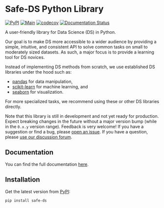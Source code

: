 # Safe-DS Python Library

[![PyPI](https://img.shields.io/pypi/v/safe-ds)](https://pypi.org/project/safe-ds)
[![Main](https://github.com/Safe-DS/Stdlib/actions/workflows/main.yml/badge.svg)](https://github.com/Safe-DS/Stdlib/actions/workflows/main.yml)
[![codecov](https://codecov.io/gh/Safe-DS/Stdlib/branch/main/graph/badge.svg?token=HVRP1633B1)](https://codecov.io/gh/Safe-DS/Stdlib)
[![Documentation Status](https://readthedocs.org/projects/safe-ds-stdlib/badge/?version=stable)](https://stdlib.safe-ds.com)

A user-friendly library for Data Science (DS) in Python.

Our goal is to make DS more accessible to a wider audience by providing a simple, intuitive, and consistent API to solve common tasks on small to moderately sized datasets. As such, a major focus is to provide a learning tool for DS novices.

Instead of implementing DS methods from scratch, we use established DS libraries under the hood such as:

* [pandas](https://pandas.pydata.org) for data manipulation,
* [scikit-learn](https://scikit-learn.org) for machine learning, and
* [seaborn](https://seaborn.pydata.org) for visualization.

 For more specialized tasks, we recommend using these or other DS libraries directly.

Note that this library is still in development and not yet ready for production. Expect breaking changes in the future without a major version bump (while in the `0.x.y` version range). Feedback is very welcome! If you have a suggestion or find a bug, please [open an issue](https://github.com/Safe-DS/Stdlib/issues/new/choose). If you have a question, please [use our discussion forum](https://github.com/orgs/Safe-DS/discussions).

## Documentation

You can find the full documentation [here](https://stdlib.safe-ds.com).

## Installation

Get the latest version from [PyPI](https://pypi.org/project/safe-ds):

```shell
pip install safe-ds
```
